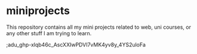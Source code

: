 # miniprojects

This repository contains all my mini projects related to web, uni courses, or any other stuff I am trying to learn.

;adu_ghp-xlqb46c_AscXXIwPDVI7vMK4yv8y_4YS2uloFa
